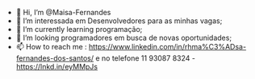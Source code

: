 - 👋 Hi, I’m @Maisa-Fernandes
- 👀 I’m interessada em  Desenvolvedores para  as  minhas  vagas;
- 🌱 I’m currently learning  programação;
- 💞️ I’m looking  programadores em busca de novas oportunidades;
- 📫 How to reach me : https://www.linkedin.com/in/rhma%C3%ADsa-fernandes-dos-santos/ e no telefone 11  93087 8324 - https://lnkd.in/eyMMpJs

<!---
Maisa-Fernandes/Maisa-Fernandes is a ✨ special ✨ repository because its `README.md` (this file) appears on your GitHub profile.
You can click the Preview link to take a look at your changes.
--->
